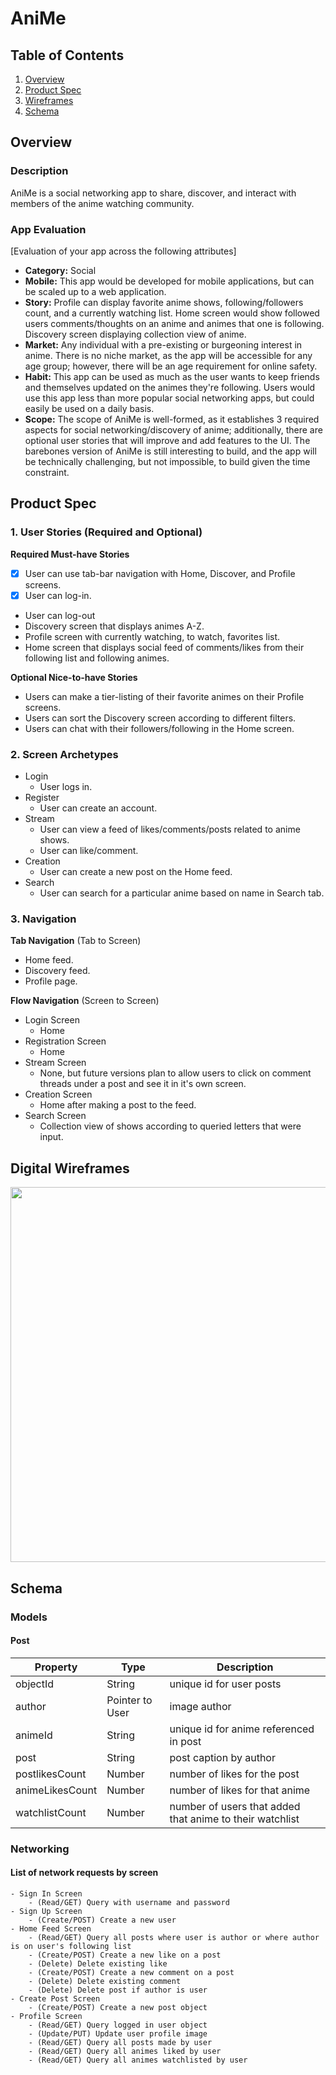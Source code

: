 # AniMe

## Table of Contents
1. [Overview](#Overview)
1. [Product Spec](#Product-Spec)
1. [Wireframes](#Wireframes)
2. [Schema](#Schema)

## Overview
### Description
AniMe is a social networking app to share, discover, and interact with members of the anime watching community.


### App Evaluation
[Evaluation of your app across the following attributes]
- **Category:** Social
- **Mobile:** This app would be developed for mobile applications, but can be scaled up to a web application.
- **Story:** Profile can display favorite anime shows, following/followers count, and a currently watching list. Home screen would show followed users comments/thoughts on an anime and animes that one is following. Discovery screen displaying collection view of anime.
- **Market:** Any individual with a pre-existing or burgeoning interest in anime. There is no niche market, as the app will be accessible for any age group; however, there will be an age requirement for online safety.
- **Habit:** This app can be used as much as the user wants to keep friends and themselves updated on the animes they're following. Users would use this app less than more popular social networking apps, but could easily be used on a daily basis.
- **Scope:** The scope of AniMe is well-formed, as it establishes 3 required aspects for social networking/discovery of anime; additionally, there are optional user stories that will improve and add features to the UI. The barebones version of AniMe is still interesting to build, and the app will be technically challenging, but not impossible, to build given the time constraint.

## Product Spec

### 1. User Stories (Required and Optional)

**Required Must-have Stories**

* [x] User can use tab-bar navigation with Home, Discover, and Profile screens.
* [x] User can log-in.
* User can log-out
* Discovery screen that displays animes A-Z.
* Profile screen with currently watching, to watch, favorites list. 
* Home screen that displays social feed of comments/likes from their following list and following animes.



**Optional Nice-to-have Stories**

* Users can make a tier-listing of their favorite animes on their Profile screens.
* Users can sort the Discovery screen according to different filters.
* Users can chat with their followers/following in the Home screen.

### 2. Screen Archetypes

* Login 
  * User logs in.
* Register
   * User can create an account.
* Stream
   * User can view a feed of likes/comments/posts related to anime shows.
   * User can like/comment.
* Creation 
   * User can create a new post on the Home feed.
* Search
   * User can search for a particular anime based on name in Search tab.   

### 3. Navigation

**Tab Navigation** (Tab to Screen)

* Home feed.
* Discovery feed.
* Profile page.

**Flow Navigation** (Screen to Screen)

* Login Screen
   * Home
* Registration Screen
   * Home
* Stream Screen
   * None, but future versions plan to allow users to click on comment threads under a post and see it in it's own screen.
* Creation Screen
   * Home after making a post to the feed.
* Search Screen
   * Collection view of shows according to queried letters that were input.   

## Digital Wireframes
<img src="https://i.imgur.com/DFyUhic.jpeg" width=600>

## Schema 
### Models
#### Post

   | Property       | Type     | Description |
   | -------------  | -------- | ------------|
   | objectId       | String   | unique id for user posts |
   | author         | Pointer to User| image author |
   | animeId        | String   | unique id for anime referenced in post|
   | post           | String   | post caption by author |
   | postlikesCount | Number   | number of likes for the post |
   | animeLikesCount| Number   | number of likes for that anime |
   | watchlistCount | Number   | number of users that added that anime to their watchlist|
   
### Networking
#### List of network requests by screen
    - Sign In Screen
        - (Read/GET) Query with username and password
    - Sign Up Screen
        - (Create/POST) Create a new user
    - Home Feed Screen
        - (Read/GET) Query all posts where user is author or where author is on user's following list
        - (Create/POST) Create a new like on a post
        - (Delete) Delete existing like
        - (Create/POST) Create a new comment on a post
        - (Delete) Delete existing comment
        - (Delete) Delete post if author is user
    - Create Post Screen
        - (Create/POST) Create a new post object
    - Profile Screen
        - (Read/GET) Query logged in user object
        - (Update/PUT) Update user profile image
        - (Read/GET) Query all posts made by user
        - (Read/GET) Query all animes liked by user
        - (Read/GET) Query all animes watchlisted by user
